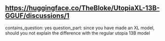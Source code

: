 ## https://huggingface.co/TheBloke/UtopiaXL-13B-GGUF/discussions/1

contains_question: yes
question_part: since you have made an XL model, should you not explain the difference with the regular utopia 13B model